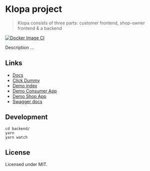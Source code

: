 # Klopa project

> Klopa consists of three parts: customer frontend, shop-owner frontend & a backend

[![Docker Image CI](https://github.com/WirVsVirusHackathonLebensmittelMatching/projekt-klorolle/workflows/Docker%20Image%20CI/badge.svg)](https://github.com/WirVsVirusHackathonLebensmittelMatching/projekt-klorolle/actions?query=workflow%3A%22Docker+Image+CI%22)

Description ...

## Links
- [Docs](https://wirvsvirushackathonlebensmittelmatching.github.io/projekt-klorolle/)
- [Click Dummy](https://www.figma.com/proto/vX7wGCbmJiXXseFhnChrDI/Endkunde)
- [Demo index](http://klopa-ci.dreier.cloud/)
- [Demo Consumer App](http://klopa-ci.dreier.cloud/consumer/)
- [Demo Shop App](http://klopa-ci.dreier.cloud/shops/)
- [Swagger docs](http://klopa-ci.dreier.cloud/api/docs/)

## Development
```
cd backend/
yarn
yarn watch
```

## License

Licensed under MIT.
